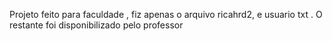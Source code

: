 Projeto feito para faculdade , fiz apenas o arquivo ricahrd2, e usuario txt . O restante foi disponibilizado pelo professor
